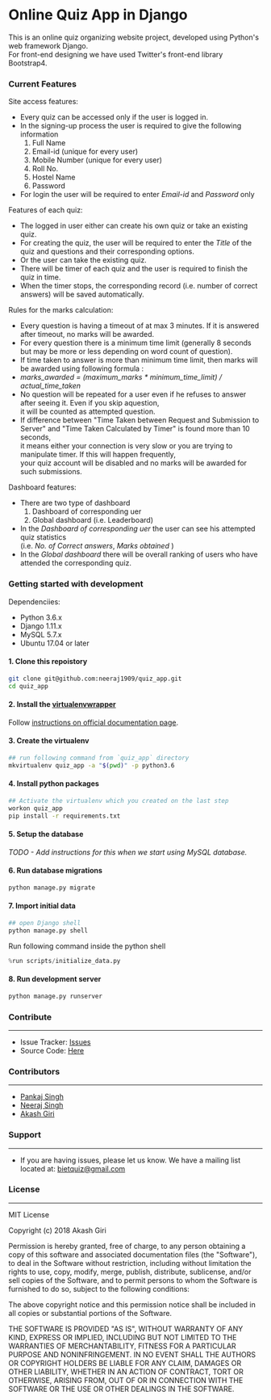 # Online Quiz App in Django

This is an online quiz organizing website project, developed using Python's web framework Django.<br>
For front-end designing we have used Twitter's front-end library Bootstrap4.

### Current Features
Site access features:

* Every quiz can be accessed only if the user is logged in.
* In the signing-up process the user is required to give the following information
	1. Full Name
	2. Email-id (unique for every user)
	3. Mobile Number (unique for every user)
	4. Roll No.
	5. Hostel Name
	6. Password
* For login the user will be required to enter *Email-id* and *Password* only

Features of each quiz:

* The logged in user either can create his own quiz or take an existing quiz.
* For creating the quiz, the user will be required to enter the *Title* of the quiz and questions and their corresponding options.
* Or the user can take the existing quiz.
* There will be timer of each quiz and the user is required to finish the quiz in time. 
* When the timer stops, the corresponding record (i.e. number of correct answers) will be saved automatically.

Rules for the marks calculation:

* Every question is having a timeout of at max 3 minutes. If it is answered after timeout, no marks will be awarded.
* For every question there is a minimum time limit (generally 8 seconds but may be more or less depending on word count of question).<br>
* If time taken to answer is more than minimum time limit, then marks will be awarded using following formula :
* *marks_awarded = (maximum_marks * minimum_time_limit) / actual_time_taken*
* No question will be repeated for a user even if he refuses to answer after seeing it. Even if you skip aquestion,<br> it will be counted as attempted question.
* If difference between "Time Taken between Request and Submission to Server" and "Time Taken Calculated by Timer" is found more than 10 seconds, <br>
it means either your connection is very slow or you are trying to manipulate timer. If this will happen frequently,<br> your quiz account will be disabled and no marks will be awarded for such submissions.

Dashboard features:

* There are two type of dashboard
	1. Dashboard of corresponding uer
	2. Global dashboard (i.e. Leaderboard)
* In the *Dashboard of corresponding uer* the user can see his attempted quiz statistics <br>(i.e. *No. of Correct answers*, *Marks obtained* )
* In the *Global dashboard* there will be overall ranking of users who have attended the corresponding quiz.


### Getting started with development
Dependenciies:
- Python 3.6.x
- Django 1.11.x
- MySQL 5.7.x
- Ubuntu 17.04 or later

#### 1. Clone this repoistory
```bash
git clone git@github.com:neeraj1909/quiz_app.git
cd quiz_app
```

#### 2. Install the [virtualenvwrapper](https://virtualenvwrapper.readthedocs.io/)
Follow [instructions on official documentation page](https://virtualenvwrapper.readthedocs.io/en/latest/install.html).

#### 3. Create the virtualenv
```bash
## run following command from `quiz_app` directory
mkvirtualenv quiz_app -a "$(pwd)" -p python3.6
```

#### 4. Install python packages
```bash
## Activate the virtualenv which you created on the last step
workon quiz_app
pip install -r requirements.txt
```

#### 5. Setup the database
*TODO - Add instructions for this when we start using MySQL database.*

#### 6. Run database migrations
```bash
python manage.py migrate
```

#### 7. Import initial data
```bash
## open Django shell
python manage.py shell
```

Run following command inside the python shell
```python
%run scripts/initialize_data.py
```


#### 8. Run development server
```bash
python manage.py runserver
```


### Contribute
----------
- Issue Tracker: [Issues](https://github.com/neeraj1909/quiz_app/issues)
- Source Code: [Here](https://github.com/neeraj1909/quiz_app/)

### Contributors
----------
* [Pankaj Singh](https://github.com/pankaj28843)
* [Neeraj Singh](https://github.com/neeraj1909)
* [Akash Giri](https://github.com/akashgiricse)

### Support
----------
* If you are having issues, please let us know.<gr>
We have a mailing list located at: bietquiz@gmail.com

### License
----------
MIT License

Copyright (c) 2018 Akash Giri

Permission is hereby granted, free of charge, to any person obtaining a copy
of this software and associated documentation files (the "Software"), to deal
in the Software without restriction, including without limitation the rights
to use, copy, modify, merge, publish, distribute, sublicense, and/or sell
copies of the Software, and to permit persons to whom the Software is
furnished to do so, subject to the following conditions:

The above copyright notice and this permission notice shall be included in all
copies or substantial portions of the Software.

THE SOFTWARE IS PROVIDED "AS IS", WITHOUT WARRANTY OF ANY KIND, EXPRESS OR
IMPLIED, INCLUDING BUT NOT LIMITED TO THE WARRANTIES OF MERCHANTABILITY,
FITNESS FOR A PARTICULAR PURPOSE AND NONINFRINGEMENT. IN NO EVENT SHALL THE
AUTHORS OR COPYRIGHT HOLDERS BE LIABLE FOR ANY CLAIM, DAMAGES OR OTHER
LIABILITY, WHETHER IN AN ACTION OF CONTRACT, TORT OR OTHERWISE, ARISING FROM,
OUT OF OR IN CONNECTION WITH THE SOFTWARE OR THE USE OR OTHER DEALINGS IN THE
SOFTWARE.